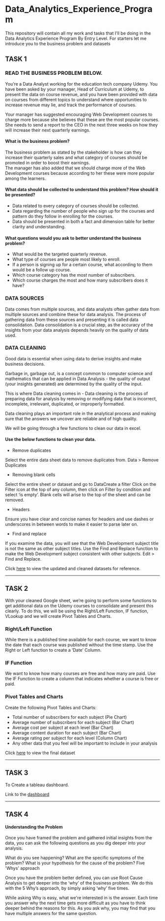# Data_Analytics_Experience_Program

This repository will contain all my work and tasks that I'll be doing in the Data Analytics Experience Program By Entry Level.
For starters let me introduce you to the business problem and datasets

## TASK 1

### READ THE BUSINESS PROBLEM BELOW.

You’re a Data Analyst working for the education tech company Udemy. You have been asked by your manager, Head of Curriculum at Udemy, to present the data on course revenue, 
and you have been provided with data on courses from different topics to understand where opportunities to increase revenue may lie, and track the performance of courses.

Your manager has suggested encouraging Web Development courses to charge more because she believes that these are the most popular courses.
She needs to send a report to the CEO in the next three weeks on how they will increase their next quarterly earnings.



#### What is the business problem?

The business problem as stated by the stakeholder is how can they increase their quarterly sales and what category of courses should be promoted in order to boost their earnings.  
The manager has also added that we should charge more of the Web Development courses because according to her these were more popular among the learners. 



#### What data should be collected to understand this problem? How should it be presented?

* Data related to every category of courses should be collected. 
* Data regarding the number of people who sign up for the courses and pattern do they follow in enrolling for the courses.
* Data should be presented in both a fact and dimension table for better clarity and understanding.


####  What questions would you ask to better understand the business problem?

* What would be the targeted quarterly revenue.
* What type of courses are people most likely to enroll.
* If a person is signing up for a certain course, what according to them would be a follow up course.
* Which course category has the most number of subscribers.
* Which course charges the most and how many subscribers does it have?



### DATA SOURCES

Data comes from multiple sources, and data analysts often gather data from multiple sources and combine these for data analysis. The process of gathering data from these sources and presenting it is called data consolidation. Data consolidation is a crucial step, as the accuracy of the insights from your data analysis depends heavily on the quality of data used.


### DATA CLEANING

Good data is essential when using data to derive insights and make business decisions.

Garbage in, garbage out, is a concept common to computer science and mathematics that can be applied in Data Analysis - the quality of output (your insights generated) are determined by the quality of the input.

This is where Data cleaning comes in - Data cleaning is the process of preparing data for analysis by removing or modifying data that is incorrect, incomplete, irrelevant, duplicated, or improperly formatted.

Data cleaning plays an important role in the analytical process and making sure that the answers we uncover are reliable and of high quality.

We will be going through a few functions to clean our data in excel.



#### Use the below functions to clean your data.

* Remove duplicates

Select the entire data sheet data to remove duplicates from.
Data > Remove Duplicates


* Removing blank cells

Select the entire sheet or dataset and go to DataCreate a filter
Click on the Filter icon at the top of any column, then click on Filter by condition and select ‘is empty’.
Blank cells will arise to the top of the sheet and can be removed.

* Headers

Ensure you have clear and concise names for headers and use dashes or underscores in between words to make it easier to parse later on.

* Find and replace

If you examine the data, you will see that the Web Development subject title is not the same as other subject titles. Use the Find and Replace function to make the Web Development subject consistent with other subjects.
Edit > Find and Replace.




Click [here](https://docs.google.com/spreadsheets/d/1gQpJ_SDuErod1WK96AM3khZVIOUzaiJ4y0Yan1HyGLw/edit?usp=sharing) to view the updated and cleaned datasets for reference.


----------------------------------------------------------------------------------------------------------------------------------------------------------------------------

## TASK 2

With your cleaned Google sheet, we’re going to perform some functions to get additional data on the Udemy courses to consolidate and present this clearly. To do this, we will be using the Right/Left Function, IF function, VLookup and we will create Pivot Tables and Charts.

### Right/Left Function

While there is a published time available for each course, we want to know the date that each course was published without the time stamp. Use the Right or Left function to create a ‘Date’ Column.

### IF Function

We want to know how many courses are free and how many are paid. Use the IF Function to create a column that indicates whether a course is free or paid.

### Pivot Tables and Charts

Create the following Pivot Tables and Charts:

* Total number of subscribers for each subject (Pie Chart)
* Average number of subscribers for each subject (Bar Chart)
* Average cost per subject at each level (Bar Chart)
* Average content duration for each subject (Bar Chart)
* Average rating per subject for each level (Column Chart)
* Any other data that you feel will be important to include in your analysis


Click [here](https://docs.google.com/spreadsheets/d/1nO0xw0CO7C1NiipHcYVGUL62LNXnxtpymY4hIbdsY_U/edit?usp=sharing) to view the final dataset

-----------------------------------------------------------------------------------------------------------------------------------------------------------------------

## TASK 3

To Create a tableau dashboard.

Link to the [dashboard](https://public.tableau.com/app/profile/diana.satapathy/viz/UdemyCourseOverview/Dashboard1?publish=yes)

----------------------------------------------------------------------------------------------------------------------------------------------------------------------


## TASK 4

#### Understanding the Problem

Once you have framed the problem and gathered initial insights from the data, you can ask the following questions as you dig deeper into your analysis.

What do you see happening?
What are the specific symptoms of the problem?
What is your hypothesis for the cause of the problem?
Five 'Whys' approach

Once you have the problem better defined, you can use Root Cause Analysis to get deeper into the ‘why’ of the business problem. We do this with the 5 Why’s approach, by simply asking ‘why’ five times.

While asking Why is easy, what we're interested in is the answer. Each time you answer why the next time gets more difficult as you have to think deeper behind the reasons for this. As you ask why, you may find that you have multiple answers for the same question.
